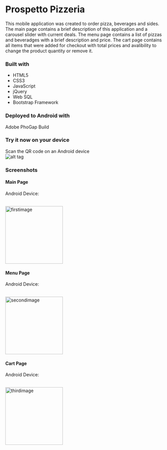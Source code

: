 # Prospetto Pizzeria
This mobile application was created to order pizza, beverages and sides. The main page contains a brief description of this application and a carousel slider with current deals. The menu page contains a list of pizzas and beveradges with a brief description and price. The cart page contains all items that were added for checkout with total prices and avalibility to change the product quantity or remove it.

### Built with
- HTML5<br />
- CSS3<br />
- JavaScript<br />
- jQuery<br />
- Web SQL<br />
- Bootstrap Framework<br />

### Deployed to Android with
Adobe PhoGap Build
### Try it now on your device
Scan the QR code on an Android device<br />
![alt tag](http://i.imgur.com/aBkkp0o.png)<br/>

### Screenshots
<h4>Main Page</h4>
<p>Android Device:</p><br/>
<img width="180" alt="firstimage" src="https://cloud.githubusercontent.com/assets/15237525/24557404/9574042a-1605-11e7-8756-fa868bc69946.png">
<h4>Menu Page</h4>
<p>Android Device:</p><br/>
<img width="180" alt="secondimage" src="https://cloud.githubusercontent.com/assets/15237525/24557451/b626464c-1605-11e7-8511-08c8cea4e1ab.png">
<h4>Cart Page</h4>
<p>Android Device:</p><br/>

<img width="180" alt="thirdimage" src="https://cloud.githubusercontent.com/assets/15237525/24557482/d370d500-1605-11e7-840b-260791ed9d94.png">

